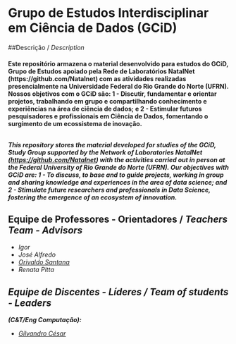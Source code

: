 # Grupo de Estudos Interdisciplinar em Ciência de Dados (GCiD) 

##Descrição / <i>Description</i>
<h4> Este repositório armazena o material desenvolvido para estudos do GCiD, Grupo de Estudos apoiado pela Rede de Laboratórios NatalNet (https://github.com/Natalnet) com as atividades realizadas presencialmente na Universidade Federal do Rio Grande do Norte (UFRN). Nossos objetivos com o GCiD são: 1 - Discutir, fundamentar e orientar projetos, trabalhando em grupo e compartilhando conhecimento e experiências na área de ciência de dados; e 2 - Estimular futuros pesquisadores e profissionais em Ciência de Dados, fomentando o surgimento de um ecossistema de inovação.

<br><i> This repository stores the material developed for studies of the GCiD, Study Group supported by the Network of Laboratories NatalNet (https://github.com/Natalnet) with the activities carried out in person at the Federal University of Rio Grande do Norte (UFRN). Our objectives with GCiD are: 1 - To discuss, to base and to guide projects, working in group and sharing knowledge and experiences in the area of data science; and 2 - Stimulate future researchers and professionals in Data Science, fostering the emergence of an ecosystem of innovation.</i>

## Equipe de Professores - Orientadores / <i>Teachers Team - Advisors<i>
* Igor 
* José Alfredo 
* [Orivaldo Santana](https://github.com/orivaldosantana)
* Renata Pitta 


## Equipe de Discentes - Líderes / <i>Team of students - Leaders</i>
**(C&T/Eng Computação):**
* [Gilvandro César](https://github.com/gilvandrocesardemedeiros) 
